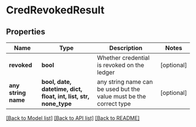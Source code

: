 # CredRevokedResult


## Properties
Name | Type | Description | Notes
------------ | ------------- | ------------- | -------------
**revoked** | **bool** | Whether credential is revoked on the ledger | [optional] 
**any string name** | **bool, date, datetime, dict, float, int, list, str, none_type** | any string name can be used but the value must be the correct type | [optional]

[[Back to Model list]](../README.md#documentation-for-models) [[Back to API list]](../README.md#documentation-for-api-endpoints) [[Back to README]](../README.md)


